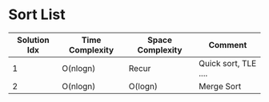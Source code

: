 # Sort List

| Solution Idx | Time Complexity | Space Complexity | Comment              |
| ------------ | --------------- | ---------------- | -------------------- |
| 1            | O(nlogn)        | Recur            | Quick sort, TLE .... |
| 2            | O(nlogn)        | O(logn)          | Merge Sort           |
